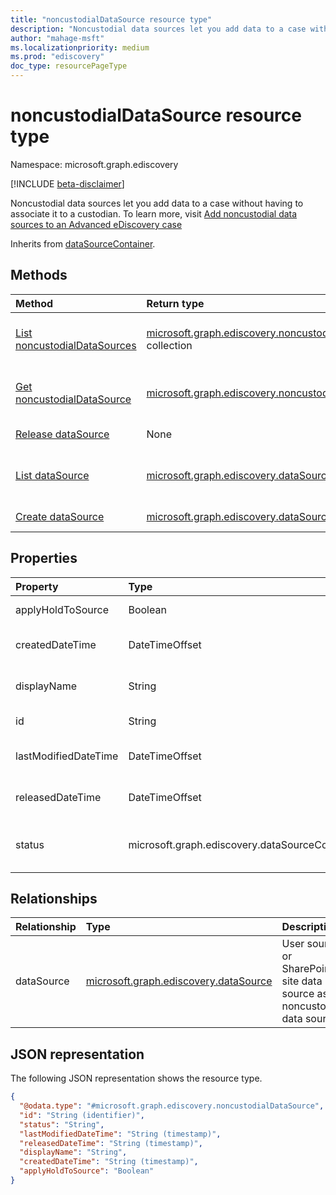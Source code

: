 ```yaml
---
title: "noncustodialDataSource resource type"
description: "Noncustodial data sources let you add data to a case without having to associate it to a custodian"
author: "mahage-msft"
ms.localizationpriority: medium
ms.prod: "ediscovery"
doc_type: resourcePageType
---
```


# noncustodialDataSource resource type

Namespace: microsoft.graph.ediscovery

[!INCLUDE [beta-disclaimer](../../includes/beta-disclaimer.md)]

Noncustodial data sources let you add data to a case without having to associate it to a custodian. To learn more, visit [Add noncustodial data sources to an Advanced eDiscovery case
](/microsoft-365/compliance/non-custodial-data-sources)

Inherits from [dataSourceContainer](../resources/ediscovery-datasourcecontainer.md).

## Methods

|Method|Return type|Description|
|:---|:---|:---|
|[List noncustodialDataSources](../api/ediscovery-noncustodialdatasource-list.md)|[microsoft.graph.ediscovery.noncustodialDataSource](../resources/ediscovery-noncustodialdatasource.md) collection|Get a list of the [noncustodialDataSource](../resources/ediscovery-noncustodialdatasource.md) objects and their properties.|
|[Get noncustodialDataSource](../api/ediscovery-noncustodialdatasource-get.md)|[microsoft.graph.ediscovery.noncustodialDataSource](../resources/ediscovery-noncustodialdatasource.md)|Read the properties and relationships of a [noncustodialDataSource](../resources/ediscovery-noncustodialdatasource.md) object.|
|[Release dataSource](../api/ediscovery-noncustodialdatasource-release.md)|None|Releases a noncustodial data source.|
|[List dataSource](../api/ediscovery-noncustodialdatasource-list-datasource.md)|[microsoft.graph.ediscovery.dataSource](../resources/ediscovery-datasource.md) collection|Get the dataSource resources from the dataSource navigation property.|
|[Create dataSource](../api/ediscovery-noncustodialdatasource-post.md)|[microsoft.graph.ediscovery.dataSource](../resources/ediscovery-datasource.md)|Create a new dataSource object.|

## Properties

|Property|Type|Description|
|:---|:---|:---|
|applyHoldToSource|Boolean|Indicates if hold is applied to noncustodial data source (such as mailbox or site).|
|createdDateTime|DateTimeOffset|Created date and time of the nonCustodialDataSource. Inherited from [microsoft.graph.ediscovery.dataSourceContainer](../resources/ediscovery-datasourcecontainer.md).|
|displayName|String|Display name of the noncustodialDataSource. Inherited from [microsoft.graph.ediscovery.dataSourceContainer](../resources/ediscovery-datasourcecontainer.md).|
|id|String|Unique identifier of the nonCustodialDataSource. Inherited from [entity](../resources/entity.md).|
|lastModifiedDateTime|DateTimeOffset|Last modified date and time of the nonCustodialDataSource. Inherited from [microsoft.graph.ediscovery.dataSourceContainer](../resources/ediscovery-datasourcecontainer.md).|
|releasedDateTime|DateTimeOffset|Date and time that the nonCustodialDataSource was released from the case. Inherited from [microsoft.graph.ediscovery.dataSourceContainer](../resources/ediscovery-datasourcecontainer.md).|
|status|microsoft.graph.ediscovery.dataSourceContainerStatus|Latest status of the nonCustodialDataSource. Inherited from [microsoft.graph.ediscovery.dataSourceContainer](../resources/ediscovery-datasourcecontainer.md). Possible values are: `Active`, `Released`.|

## Relationships

|Relationship|Type|Description|
|:---|:---|:---|
|dataSource|[microsoft.graph.ediscovery.dataSource](../resources/ediscovery-datasource.md)|User source or SharePoint site data source as noncustodial data source.|

## JSON representation

The following JSON representation shows the resource type.
<!-- {
  "blockType": "resource",
  "keyProperty": "id",
  "@odata.type": "microsoft.graph.ediscovery.noncustodialDataSource",
  "baseType": "microsoft.graph.ediscovery.dataSourceContainer",
  "openType": false
}
-->

``` json
{
  "@odata.type": "#microsoft.graph.ediscovery.noncustodialDataSource",
  "id": "String (identifier)",
  "status": "String",
  "lastModifiedDateTime": "String (timestamp)",
  "releasedDateTime": "String (timestamp)",
  "displayName": "String",
  "createdDateTime": "String (timestamp)",
  "applyHoldToSource": "Boolean"
}
```